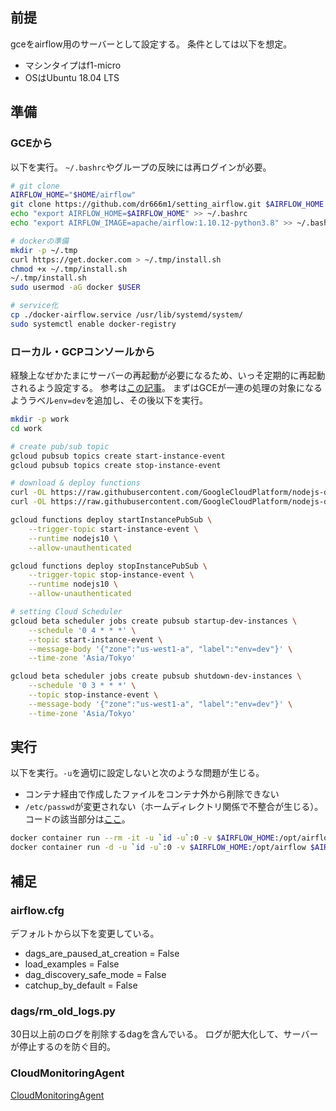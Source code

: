 ## 前提
gceをairflow用のサーバーとして設定する。
条件としては以下を想定。

- マシンタイプはf1-micro
- OSはUbuntu 18.04 LTS

## 準備
### GCEから
以下を実行。
`~/.bashrc`やグループの反映には再ログインが必要。

```sh
# git clone
AIRFLOW_HOME="$HOME/airflow"
git clone https://github.com/dr666m1/setting_airflow.git $AIRFLOW_HOME
echo "export AIRFLOW_HOME=$AIRFLOW_HOME" >> ~/.bashrc
echo "export AIRFLOW_IMAGE=apache/airflow:1.10.12-python3.8" >> ~/.bashrc

# dockerの準備
mkdir -p ~/.tmp
curl https://get.docker.com > ~/.tmp/install.sh
chmod +x ~/.tmp/install.sh
~/.tmp/install.sh
sudo usermod -aG docker $USER

# service化
cp ./docker-airflow.service /usr/lib/systemd/system/
sudo systemctl enable docker-registry
```

### ローカル・GCPコンソールから
経験上なぜかたまにサーバーの再起動が必要になるため、いっそ定期的に再起動されるよう設定する。
参考は[この記事](https://cloud.google.com/scheduler/docs/start-and-stop-compute-engine-instances-on-a-schedule?hl=ja)。
まずはGCEが一連の処理の対象になるようラベル`env=dev`を追加し、その後以下を実行。

```sh
mkdir -p work
cd work

# create pub/sub topic
gcloud pubsub topics create start-instance-event
gcloud pubsub topics create stop-instance-event

# download & deploy functions
curl -OL https://raw.githubusercontent.com/GoogleCloudPlatform/nodejs-docs-samples/master/functions/scheduleinstance/index.js
curl -OL https://raw.githubusercontent.com/GoogleCloudPlatform/nodejs-docs-samples/master/functions/scheduleinstance/package.json

gcloud functions deploy startInstancePubSub \
    --trigger-topic start-instance-event \
    --runtime nodejs10 \
    --allow-unauthenticated

gcloud functions deploy stopInstancePubSub \
    --trigger-topic stop-instance-event \
    --runtime nodejs10 \
    --allow-unauthenticated

# setting Cloud Scheduler
gcloud beta scheduler jobs create pubsub startup-dev-instances \
    --schedule '0 4 * * *' \
    --topic start-instance-event \
    --message-body '{"zone":"us-west1-a", "label":"env=dev"}' \
    --time-zone 'Asia/Tokyo'

gcloud beta scheduler jobs create pubsub shutdown-dev-instances \
    --schedule '0 3 * * *' \
    --topic stop-instance-event \
    --message-body '{"zone":"us-west1-a", "label":"env=dev"}' \
    --time-zone 'Asia/Tokyo'
```

## 実行
以下を実行。`-u`を適切に設定しないと次のような問題が生じる。

- コンテナ経由で作成したファイルをコンテナ外から削除できない
- `/etc/passwd`が変更されない（ホームディレクトリ関係で不整合が生じる）。コードの該当部分は[ここ](https://github.com/apache/airflow/blob/db3fe0926bb75008311eed804052c90bfa912424/scripts/in_container/prod/entrypoint_prod.sh#L94)。

```sh
docker container run --rm -it -u `id -u`:0 -v $AIRFLOW_HOME:/opt/airflow $AIRFLOW_IMAGE initdb #初回のみ
docker container run -d -u `id -u`:0 -v $AIRFLOW_HOME:/opt/airflow $AIRFLOW_IMAGE scheduler
```

## 補足
### airflow.cfg
デフォルトから以下を変更している。

- dags_are_paused_at_creation = False
- load_examples = False
- dag_discovery_safe_mode = False
- catchup_by_default = False

### dags/rm_old_logs.py
30日以上前のログを削除するdagを含んでいる。
ログが肥大化して、サーバーが停止するのを防ぐ目的。

### CloudMonitoringAgent
[CloudMonitoringAgent](https://cloud.google.com/monitoring/agent/installation)
